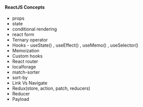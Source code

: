 
#### ReactJS Concepts

 - props
 - state
 - conditional rendering
 - react form
 - Ternary operator
 - Hooks - useState() , useEffect() , useMemo() , useSelector()
 - Memoization
 - Custom hooks
 - React router
 - localforage
 - match-sorter
 - sort-by
 - Link Vs Navigate
 - Redux(store, action, patch, reducers)
 - Reducer
 - Payload